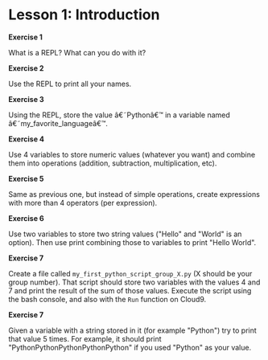 # Lesson 1: Introduction

**Exercise 1**

What is a REPL? What can you do with it?

**Exercise 2**

Use the REPL to print all your names.

**Exercise 3**

Using the REPL, store the value â€˜Pythonâ€™ in a variable named â€˜my_favorite_languageâ€™.

**Exercise 4**

Use 4 variables to store numeric values (whatever you want) and combine them into operations (addition, subtraction, multiplication, etc).

**Exercise 5**

Same as previous one, but instead of simple operations, create expressions with more than 4 operators (per expression).

**Exercise 6**

Use two variables to store two string values ("Hello" and "World" is an option). Then use print combining those to variables to print "Hello World".

**Exercise 7**

Create a file called `my_first_python_script_group_X.py` (X should be your group number). That script should store two variables with the values 4 and 7 and print the result of the sum of those values. Execute the script using the bash console, and also with the `Run` function on Cloud9.

**Exercise 7**

Given a variable with a string stored in it (for example "Python") try to print that value 5 times. For example, it should print "PythonPythonPythonPythonPython" if you used "Python" as your value.

